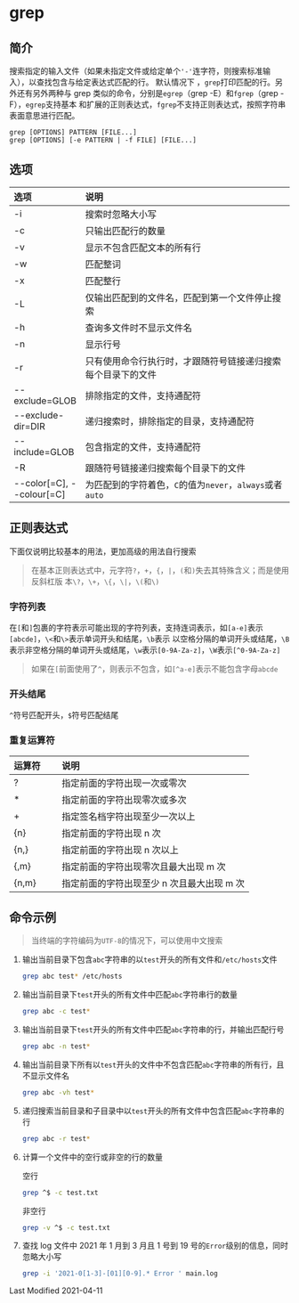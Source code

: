 # grep

## 简介

搜索指定的输入文件（如果未指定文件或给定单个`'-'`连字符，则搜索标准输入），以查找包含与给定表达式匹配的行。 默认情况下
，`grep`打印匹配的行。另外还有另外两种与 grep 类似的命令，分别是`egrep`（grep -E）和`fgrep`（grep -F），`egrep`支持基本
和扩展的正则表达式，`fgrep`不支持正则表达式，按照字符串表面意思进行匹配。

```
grep [OPTIONS] PATTERN [FILE...]
grep [OPTIONS] [-e PATTERN | -f FILE] [FILE...]
```

## 选项

<style>
table th:first-of-type {
    width: 20%;
}
</style>

| 选项                      | 说明                                                         |
| :------------------------ | :----------------------------------------------------------- |
| -i                        | 搜索时忽略大小写                                             |
| -c                        | 只输出匹配行的数量                                           |
| -v                        | 显示不包含匹配文本的所有行                                   |
| -w                        | 匹配整词                                                     |
| -x                        | 匹配整行                                                     |
| -L                        | 仅输出匹配到的文件名，匹配到第一个文件停止搜索               |
| -h                        | 查询多文件时不显示文件名                                     |
| -n                        | 显示行号                                                     |
| -r                        | 只有使用命令行执行时，才跟随符号链接递归搜索每个目录下的文件 |
| --exclude=GLOB            | 排除指定的文件，支持通配符                                   |
| --exclude-dir=DIR         | 递归搜索时，排除指定的目录，支持通配符                       |
| --include=GLOB            | 包含指定的文件，支持通配符                                   |
| -R                        | 跟随符号链接递归搜索每个目录下的文件                         |
| --color[=C], --colour[=C] | 为匹配到的字符着色，`C`的值为`never`，`always`或者`auto`     |

## 正则表达式

下面仅说明比较基本的用法，更加高级的用法自行搜索

>在基本正则表达式中，元字符`?`，`+`，`{`，`|`，`(`和`)`失去其特殊含义；而是使用反斜杠版
>本`\?`，`\+`，`\{`，`\|`，`\(`和`\)`

### 字符列表

在`[`和`]`包裹的字符表示可能出现的字符列表，支持连词表示，如`[a-e]`表示`[abcde]`，`\<`和`\>`表示单词开头和结尾，`\b`表示
以空格分隔的单词开头或结尾，`\B`表示非空格分隔的单词开头或结尾，`\w`表示`[0-9A-Za-z]`，`\W`表示`[^0-9A-Za-z]`

>如果在`[`前面使用了`^`，则表示不包含，如`[^a-e]`表示不能包含字母`abcde`

### 开头结尾

`^`符号匹配开头，`$`符号匹配结尾

### 重复运算符

| 运算符 | 说明                                       |
| :----- | :----------------------------------------- |
| ?      | 指定前面的字符出现一次或零次               |
| \*     | 指定前面的字符出现零次或多次               |
| \+     | 指定签名档字符出现至少一次以上             |
| {n}    | 指定前面的字符出现 n 次                    |
| {n,}   | 指定前面的字符出现 n 次以上                |
| {,m}   | 指定前面的字符出现零次且最大出现 m 次      |
| {n,m}  | 指定前面的字符出现至少 n 次且最大出现 m 次 |

## 命令示例

>当终端的字符编码为`UTF-8`的情况下，可以使用中文搜索

1. 输出当前目录下包含`abc`字符串的以`test`开头的所有文件和`/etc/hosts`文件

   ```bash
   grep abc test* /etc/hosts
   ```

2. 输出当前目录下`test`开头的所有文件中匹配`abc`字符串行的数量

   ```bash
   grep abc -c test*
   ```

3. 输出当前目录下`test`开头的所有文件中匹配`abc`字符串的行，并输出匹配行号

   ```bash
   grep abc -n test*
   ```

4. 输出当前目录下所有以`test`开头的文件中不包含匹配`abc`字符串的所有行，且不显示文件名

   ```bash
   grep abc -vh test*
   ```

5. 递归搜索当前目录和子目录中以`test`开头的所有文件中包含匹配`abc`字符串的行

   ```bash
   grep abc -r test*
   ```

6. 计算一个文件中的空行或非空的行的数量

   空行

   ```bash
   grep ^$ -c test.txt
   ```

   非空行

   ```bash
   grep -v ^$ -c test.txt
   ```

7. 查找 log 文件中 2021 年 1 月到 3 月且 1 号到 19 号的`Error`级别的信息，同时忽略大小写

   ```bash
   grep -i '2021-0[1-3]-[01][0-9].* Error ' main.log
   ```

Last Modified 2021-04-11
